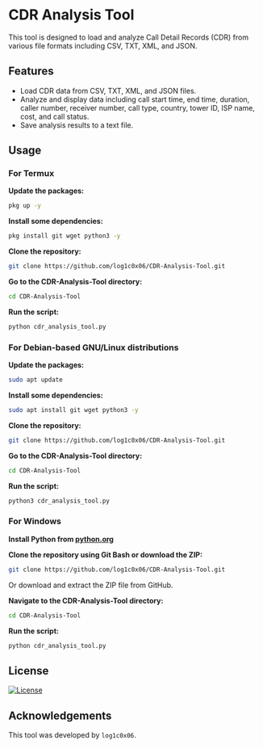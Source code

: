 
# CDR Analysis Tool

This tool is designed to load and analyze Call Detail Records (CDR) from various file formats including CSV, TXT, XML, and JSON.

## Features

- Load CDR data from CSV, TXT, XML, and JSON files.
- Analyze and display data including call start time, end time, duration, caller number, receiver number, call type, country, tower ID, ISP name, cost, and call status.
- Save analysis results to a text file.

## Usage

### For Termux

**Update the packages:**
```sh
pkg up -y
```

**Install some dependencies:**
```sh
pkg install git wget python3 -y
```

**Clone the repository:**
```sh
git clone https://github.com/log1c0x06/CDR-Analysis-Tool.git
```

**Go to the CDR-Analysis-Tool directory:**
```sh
cd CDR-Analysis-Tool
```

**Run the script:**
```sh
python cdr_analysis_tool.py
```

### For Debian-based GNU/Linux distributions

**Update the packages:**
```sh
sudo apt update
```

**Install some dependencies:**
```sh
sudo apt install git wget python3 -y
```

**Clone the repository:**
```sh
git clone https://github.com/log1c0x06/CDR-Analysis-Tool.git
```

**Go to the CDR-Analysis-Tool directory:**
```sh
cd CDR-Analysis-Tool
```

**Run the script:**
```sh
python3 cdr_analysis_tool.py
```

### For Windows

**Install Python from [python.org](https://www.python.org/downloads/)**

**Clone the repository using Git Bash or download the ZIP:**
```sh
git clone https://github.com/log1c0x06/CDR-Analysis-Tool.git
```
Or download and extract the ZIP file from GitHub.

**Navigate to the CDR-Analysis-Tool directory:**
```sh
cd CDR-Analysis-Tool
```

**Run the script:**
```sh
python cdr_analysis_tool.py
```

## License

[![License](https://img.shields.io/badge/License-MIT-blue.svg)](https://opensource.org/licenses/MIT)

## Acknowledgements

This tool was developed by `log1c0x06`.
